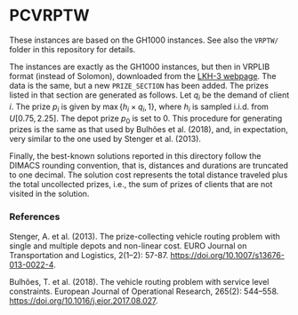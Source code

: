 # PCVRPTW

These instances are based on the GH1000 instances.
See also the `VRPTW/` folder in this repository for details.

The instances are exactly as the GH1000 instances, but then in VRPLIB format (instead of Solomon), downloaded from the [LKH-3 webpage](http://webhotel4.ruc.dk/~keld/research/LKH-3/).
The data is the same, but a new `PRIZE_SECTION` has been added.
The prizes listed in that section are generated as follows.
Let $q_i$ be the demand of client $i$.
The prize $p_i$ is given by $\max \lbrace h_i \times q_i, 1 \rbrace$, where $h_i$ is sampled i.i.d. from $U[0.75, 2.25]$.
The depot prize $p_0$ is set to $0$.
This procedure for generating prizes is the same as that used by Bulhões et al. (2018), and, in expectation, very similar to the one used by Stenger et al. (2013).

Finally, the best-known solutions reported in this directory follow the DIMACS rounding convention, that is, distances and durations are truncated to one decimal.
The solution cost represents the total distance traveled plus the total uncollected prizes, i.e., the sum of prizes of clients that are not visited in the solution.

### References

Stenger, A. et al. (2013). The prize-collecting vehicle routing problem with
single and multiple depots and non-linear cost. EURO Journal on Transportation
and Logistics, 2(1–2): 57-87. https://doi.org/10.1007/s13676-013-0022-4.

Bulhões, T. et al. (2018). The vehicle routing problem with service level
constraints. European Journal of Operational Research, 265(2): 544–558.
https://doi.org/10.1016/j.ejor.2017.08.027.
